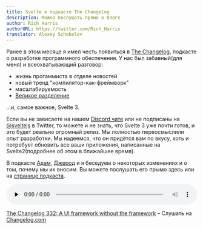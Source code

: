 ```yaml
---
title: Svelte в подкасте The Changelog
description: Можно послушать прямо в блоге
author: Rich Harris
authorURL: https://twitter.com/Rich_Harris
translator: Alexey Schebelev
---
```


Ранее в этом месяце я имел честь появиться в [The Changelog](https://changelog.com/podcast),  подкасте о разработке программного обеспечения. У нас был забавный(для меня) и всеохватывающий разговор:

* жизнь прогаммиста в отделе новостей
* новый тренд "компилятор-как-фреймворк"
* масштабируемость
* [Великое разделение](https://css-tricks.com/the-great-divide/)

...и, самое важное, Svelte 3.

Если вы не зависаете на нашем [Discord чате](https://discord.gg/yy75DKs) или не подписаны на [@sveltejs](https://twitter.com/sveltejs) в Twitter, то можете и не знать, что Svelte 3 уже почти готов, и это будет реально огромный релиз. Мы полностью переосмыслили опыт разработки. Мы надеемся, что он придётся вам по вкусу, хоть и потребует обновить все ваши приложения, написанные на Svelte2(подробнее об этом в ближайшее время).

В подкасте [Адам](https://twitter.com/adamstac), [Джерод](https://twitter.com/jerodsanto) и я беседуем о некоторых изменениях и о том, почему мы их вносим. Вы можете послушать его прымо здесь или на [странице подкаста](https://changelog.com/podcast/332).

<audio data-theme="night" style="width: 100%" data-src="https://changelog.com/podcast/332/embed" src="https://cdn.changelog.com/uploads/podcast/332/the-changelog-332.mp3" preload="none" class="changelog-episode" controls></audio><p><a href="https://changelog.com/podcast/332">The Changelog 332: A UI framework without the framework</a> – Слушать на <a href="https://changelog.com/">Changelog.com</a></p><script async src="//cdn.changelog.com/embed.js"></script>

